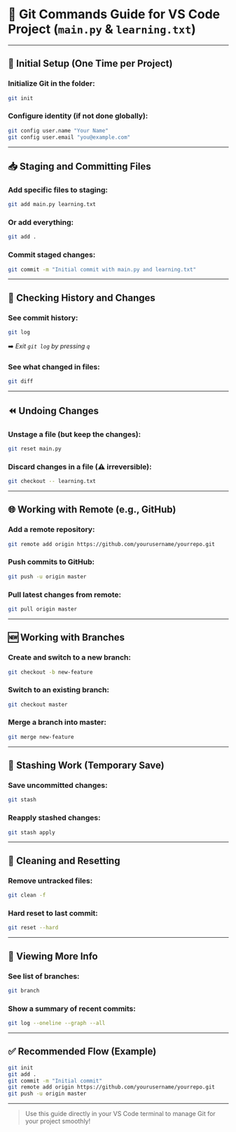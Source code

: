 # 🚀 Git Commands Guide for VS Code Project (`main.py` & `learning.txt`)

---

## 🔧 Initial Setup (One Time per Project)

### Initialize Git in the folder:
```bash
git init
```

### Configure identity (if not done globally):

```bash
git config user.name "Your Name"
git config user.email "you@example.com"
```

---

## 📥 Staging and Committing Files

### Add specific files to staging:
```bash
git add main.py learning.txt
```

### Or add everything:
```bash
git add .
```

### Commit staged changes:
```bash
git commit -m "Initial commit with main.py and learning.txt"
```

---

## 🔁 Checking History and Changes

### See commit history:
```bash
git log
```
➡️ *Exit `git log` by pressing `q`*

### See what changed in files:
```bash
git diff
```

---

## ⏪ Undoing Changes

### Unstage a file (but keep the changes):
```bash
git reset main.py
```

### Discard changes in a file (⚠ irreversible):
```bash
git checkout -- learning.txt
```

---

## 🌐 Working with Remote (e.g., GitHub)

### Add a remote repository:
```bash
git remote add origin https://github.com/yourusername/yourrepo.git
```

### Push commits to GitHub:
```bash
git push -u origin master
```

### Pull latest changes from remote:
```bash
git pull origin master
```

---

## 🆕 Working with Branches

### Create and switch to a new branch:
```bash
git checkout -b new-feature
```

### Switch to an existing branch:
```bash
git checkout master
```

### Merge a branch into master:
```bash
git merge new-feature
```

---

## 🧪 Stashing Work (Temporary Save)

### Save uncommitted changes:
```bash
git stash
```

### Reapply stashed changes:
```bash
git stash apply
```

---

## 🧹 Cleaning and Resetting

### Remove untracked files:
```bash
git clean -f
```

### Hard reset to last commit:
```bash
git reset --hard
```

---

## 🧭 Viewing More Info

### See list of branches:
```bash
git branch
```

### Show a summary of recent commits:
```bash
git log --oneline --graph --all
```

---

## ✅ Recommended Flow (Example)

```bash
git init
git add .
git commit -m "Initial commit"
git remote add origin https://github.com/yourusername/yourrepo.git
git push -u origin master
```

---

> Use this guide directly in your VS Code terminal to manage Git for your project smoothly!
